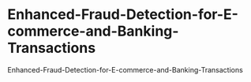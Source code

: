 # Enhanced-Fraud-Detection-for-E-commerce-and-Banking-Transactions
Enhanced-Fraud-Detection-for-E-commerce-and-Banking-Transactions

